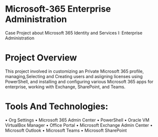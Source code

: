 # Microsoft-365 Enterprise Administration
Case Project about Microsoft 365 Identity and Services I: Enterprise Administration
#  Project Overview
This project involved in customizing an Private Microsoft 365 profile, managing,Selecting and Creating users and asiigning  licenses using PowerShell, and installing and configuring various Microsoft 365 apps for enterprise, working with Exchange, SharePoint, and Teams.
#  Tools And Technologies:

• Org Settings
• Microsoft 365 Admin Center
• PowerShell
• Oracle VM VirtualBox Manager
• Office Portal
• Microsoft Exchange Admin Center
• Microsoft Outlook
• Microsoft Teams
• Microsoft SharePoint

 


